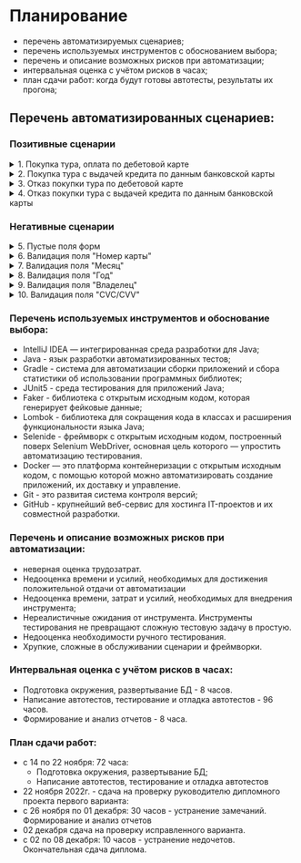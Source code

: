 # Планирование

- перечень автоматизируемых сценариев;
- перечень используемых инструментов с обоснованием выбора;
- перечень и описание возможных рисков при автоматизации;
- интервальная оценка с учётом рисков в часах;
- план сдачи работ: когда будут готовы автотесты, результаты их прогона;
<!-- отчёт по автоматизации: оформляется в виде файла с именем Plan.md и заливается в репозиторий вашего проекта.-->

## Перечень автоматизированных сценариев:
### Позитивные сценарии

<details> <summary> 1. Покупка тура, оплата по дебетовой карте </summary>

  - **Предусловие**:
    - Пользователь находится на странице веб-сервиса
    - У пользователя валидная карта (номер карты:4444 4444 4444 4441,)
  - **Шаги**:
    - Нажать кнопку "Купить"
    - В появившееся поля форм ввести данные карты (номер карты:4444 4444 4444 4441, месяц и год действия карты, Владелец, CVC)
    - Нажать кнопку продолжить
  - **Ожидаемый результат**. Заявка одобрена банком, сообщение: "Успешно! Операция одобрена Банком".

</details>

<details> <summary> 2. Покупка тура с выдачей кредита по данным банковской карты </summary>

- **Предусловие**:
    - Пользователь находится на странице веб-сервиса
    - У пользователя валидная карта (номер карты:4444 4444 4444 4441,)
- **Шаги**:
    - Нажать кнопку "Купить в кредит"
    - В появившееся поля форм ввести данные карты (номер карты:4444 4444 4444 4441, месяц и год действия карты, Владелец, CVC)
    - Нажать кнопку продолжить
- **Ожидаемый результат**. Заявка одобрена банком, сообщение: "Успешно! Операция одобрена Банком".

</details>

<details> <summary> 3. Отказ покупки тура по дебетовой карте </summary>

- **Предусловие**:
    - Пользователь находится на странице веб-сервиса
    - У пользователя валидная карта (номер карты:4444 4444 4444 4442,)
- **Шаги**:
    - Нажать кнопку "Купить"
    - В появившееся поля форм ввести данные карты (номер карты:4444 4444 4444 4442, месяц и год действия карты, владелец,
      CVC)
    - Нажать кнопку продолжить
- **Ожидаемый результат**. Всплывающее окно "Ошибка! Банк отказал в проведении операции".

</details>

<details> <summary> 4. Отказ покупки тура с выдачей кредита по данным банковской карты </summary>

- **Предусловие**:
    - Пользователь находится на странице веб-сервиса
    - У пользователя валидная карта (номер карты:4444 4444 4444 4442,)
- **Шаги**:
    - Нажать кнопку "Купить в кредит"
    - В появившееся поля форм ввести данные карты (номер карты:4444 4444 4444 4442, меяц и год действия карты, Владелец,
      CVC)
- **Ожидаемый результат**. Всплывающее окно "Ошибка! Банк отказал в проведении операции".

</details>

### Негативные сценарии

<details> <summary> 5. Пустые поля форм </summary>

- **Предусловие**:
  - Пользователь находится на странице веб-сервиса
  - У пользователя валидная карта (номер карты:4444 4444 4444 4441,)
- **Шаги**:
  - Нажать кнопку "Купить"
  - Появившееся поля форм оставить пустыми
- **Ожидаемый результат**. Все поля подсвечены красным цветом, сообщения об ошибке: «Неверный формат», «Поле обязательно для заполнения».

</details>


<details> <summary> 6. Валидация поля "Номер карты" </summary>

- **Предусловие**:
  - Пользователь находится на странице веб-сервиса
  - У пользователя валидная карта (номер карты:4444 4444 4444 4441,)
- **Шаги**:
  - Нажать кнопку "Купить"
  - В появившееся поле "Номер карты" ввести: количество цифр  меньше 16, не валидные номера карт, символы отличные от цифр
- **Ожидаемый результат**. Поле «Номер карты» подсвечивается красным цветом, сообщение об ошибке: «Неверный формат».

</details>

<details> <summary> 7. Валидация поля "Месяц" </summary>

- **Предусловие**:
  - Пользователь находится на странице веб-сервиса
  - У пользователя валидная карта (номер карты:4444 4444 4444 4441,)
- **Шаги**:
  - Нажать кнопку "Купить"
  - В появившемся поле "Год" ввести текущий год
  - В появившееся поле "Месяц" ввести: текущий месяц и раннее, символы отличные от цифр
- **Ожидаемый результат**. Поле «Месяц» подсвечивается красным цветом, сообщение об ошибке: «Неверно указан срок действия карты».

</details>

<details> <summary> 8. Валидация поля "Год" </summary>

- **Предусловие**:
  - Пользователь находится на странице веб-сервиса
  - У пользователя валидная карта (номер карты:4444 4444 4444 4441,)
- **Шаги**:
  - Нажать кнопку "Купить"
  - В появившемся поле "Год" ввести год меньше текущего
  - В появившееся поле "Месяц" ввести: любой месяц
- **Ожидаемый результат**. Поле "Год" подсвечено красным, сообщение об ошибке "Истёк срок действия карты".

</details>

<details> <summary> 9. Валидация поля "Владелец" </summary>

- **Предусловие**:
  - Пользователь находится на странице веб-сервиса
  - У пользователя валидная карта (номер карты:4444 4444 4444 4441,)
- **Шаги**:
  - Нажать кнопку "Купить"
  - В появившемся поле "Владелец" ввести: Имя на кириллице, имя меньше двух букв, двойные имена
 - **Ожидаемый результат**. Поле «Владелец» подсвечивается красным цветом, сообщение об ошибке: «Поле обязательно для заполнения».

</details>

<details> <summary> 10. Валидация поля "CVC/CVV" </summary>

- **Предусловие**:
  - Пользователь находится на странице веб-сервиса
  - У пользователя валидная карта (номер карты:4444 4444 4444 4441,)
- **Шаги**:
  - Нажать кнопку "Купить"
  - В появившемся поле "CVC/CVV" ввести: одну цифру, цве цифры, символы отличные от цифр
- **Ожидаемый результат**. Поле «CVC/CVV» подсвечивается красным цветом, сообщение об ошибке: «Неверный формат».

</details>


### Перечень используемых инструментов и обоснование выбора:
- IntelliJ IDEA —  интегрированная среда разработки для Java;
- Java - язык разработки автоматизированных тестов;
- Gradle - система для автоматизации сборки приложений и сбора статистики об использовании программных библиотек;
- JUnit5 -  среда тестирования для приложений Java;
- Faker - библиотека с открытым исходным кодом, которая генерирует фейковые данные;
- Lombok - библиотека для сокращения кода в классах и расширения функциональности языка Java;
- Selenide - фреймворк с открытым исходным кодом, построенный поверх Selenium WebDriver, основная цель которого — упростить автоматизацию тестирования.
- Docker — это платформа контейнеризации с открытым исходным кодом, с помощью которой можно автоматизировать создание приложений, их доставку и управление. 
- Git - это развитая система контроля версий;
- GitHub - крупнейший веб-сервис для хостинга IT-проектов и их совместной разработки.


### Перечень и описание возможных рисков при автоматизации:
- неверная оценка трудозатрат. 
- Недооценка времени и усилий, необходимых для достижения положительной отдачи от автоматизации
- Недооценка времени, затрат и усилий, необходимых для внедрения инструмента;
- Нереалистичные ожидания от инструмента. Инструменты тестирования не превращают сложную тестовую задачу в простую.
- Недооценка необходимости ручного тестирования. 
- Хрупкие, сложные в обслуживании сценарии и фреймворки.

### Интервальная оценка с учётом рисков в часах:
- Подготовка окружения, развертывание БД - 8 часов.
- Написание автотестов, тестирование и отладка автотестов - 96 часов.
- Формирование и анализ отчетов - 8 часа.

### План сдачи работ:
- с 14 по 22 ноября: 72 часа:
  - Подготовка окружения, развертывание БД;
  - Написание автотестов, тестирование и отладка автотестов
- 22 ноября 2022г. - сдача на проверку руководителю дипломного проекта первого варианта: 
- с 26 ноября по 01 декабря: 30 часов - устранение замечаний. Формирование и анализ отчетов
- 02 декабря сдача на проверку исправленного варианта.
- с 02 по 08 декабря: 10 часов - устранение недочетов. Окончательная сдача диплома.